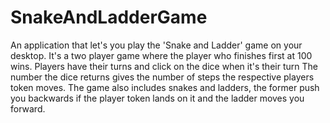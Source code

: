 # SnakeAndLadderGame
 An application that let's you play the 'Snake and Ladder' game on your desktop.
 It's a two player game where the player who finishes first at 100 wins.
 Players have their turns and click on the dice when it's their turn
 The number the dice returns gives the number of steps the respective players token moves.
 The game also includes snakes and ladders, the former push you backwards if the player token lands on it
 and the ladder moves you forward.
 
